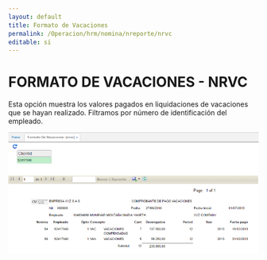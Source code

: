 ```yaml
---
layout: default
title: Formato de Vacaciones
permalink: /Operacion/hrm/nomina/nreporte/nrvc
editable: si
---
```


# FORMATO DE VACACIONES - NRVC


Esta opción muestra los valores pagados en liquidaciones de vacaciones que se hayan realizado. Filtramos por número de identificación del empleado.


![](nrvc1.png)








